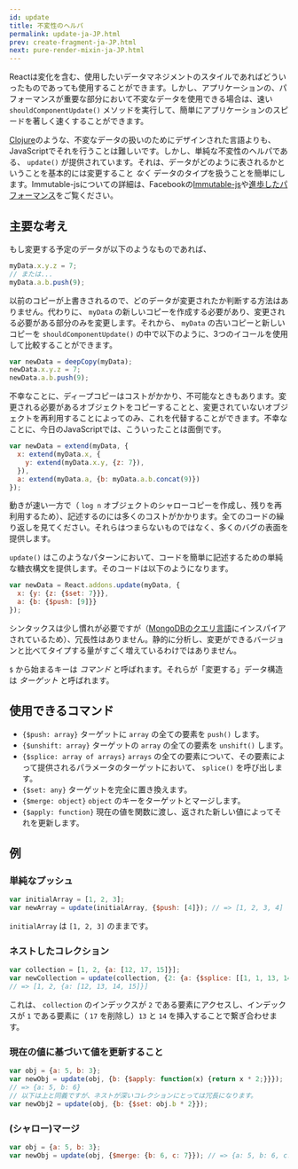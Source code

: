 ```yaml
---
id: update
title: 不変性のヘルパ
permalink: update-ja-JP.html
prev: create-fragment-ja-JP.html
next: pure-render-mixin-ja-JP.html
---
```


Reactは変化を含む、使用したいデータマネジメントのスタイルであればどういったものであっても使用することができます。しかし、アプリケーションの、パフォーマンスが重要な部分において不変なデータを使用できる場合は、速い `shouldComponentUpdate()` メソッドを実行して、簡単にアプリケーションのスピードを著しく速くすることができます。

[Clojure](http://clojure.org/)のような、不変なデータの扱いのためにデザインされた言語よりも、JavaScriptでそれを行うことは難しいです。しかし、単純な不変性のヘルパである、 `update()` が提供されています。それは、データがどのように表されるかということを基本的には変更すること *なく* データのタイプを扱うことを簡単にします。Immutable-jsについての詳細は、Facebookの[Immutable-js](https://facebook.github.io/immutable-js/docs/#/)や[進歩したパフォーマンス](/react/docs/advanced-performance.html)をご覧ください。

## 主要な考え

もし変更する予定のデータが以下のようなものであれば、

```js
myData.x.y.z = 7;
// または...
myData.a.b.push(9);
```

以前のコピーが上書きされるので、どのデータが変更されたか判断する方法はありません。代わりに、 `myData` の新しいコピーを作成する必要があり、変更される必要がある部分のみを変更します。それから、 `myData` の古いコピーと新しいコピーを `shouldComponentUpdate()` の中で以下のように、3つのイコールを使用して比較することができます。

```js
var newData = deepCopy(myData);
newData.x.y.z = 7;
newData.a.b.push(9);
```

不幸なことに、ディープコピーはコストがかかり、不可能なときもあります。変更される必要があるオブジェクトをコピーすることと、変更されていないオブジェクトを再利用することによってのみ、これを代替することができます。不幸なことに、今日のJavaScriptでは、こういったことは面倒です。

```js
var newData = extend(myData, {
  x: extend(myData.x, {
    y: extend(myData.x.y, {z: 7}),
  }),
  a: extend(myData.a, {b: myData.a.b.concat(9)})
});
```

動きが速い一方で（ `log n` オブジェクトのシャローコピーを作成し、残りを再利用するため）、記述するのには多くのコストがかかります。全てのコードの繰り返しを見てください。それらはつまらないものではなく、多くのバグの表面を提供します。

`update()` はこのようなパターンにおいて、コードを簡単に記述するための単純な糖衣構文を提供します。そのコードは以下のようになります。

```js
var newData = React.addons.update(myData, {
  x: {y: {z: {$set: 7}}},
  a: {b: {$push: [9]}}
});
```

シンタックスは少し慣れが必要ですが（[MongoDBのクエリ言語](http://docs.mongodb.org/manual/core/crud-introduction/#query)にインスパイアされているため）、冗長性はありません。静的に分析し、変更ができるバージョンと比べてタイプする量がすごく増えているわけではありません。

`$` から始まるキーは *コマンド* と呼ばれます。それらが「変更する」データ構造は *ターゲット* と呼ばれます。

## 使用できるコマンド

  * `{$push: array}` ターゲットに `array` の全ての要素を `push()` します。
  * `{$unshift: array}` ターゲットの `array` の全ての要素を `unshift()` します。
  * `{$splice: array of arrays}` `arrays` の全ての要素について、その要素によって提供されるパラメータのターゲットにおいて、 `splice()` を呼び出します。
  * `{$set: any}` ターゲットを完全に置き換えます。
  * `{$merge: object}` `object` のキーをターゲットとマージします。
  * `{$apply: function}` 現在の値を関数に渡し、返された新しい値によってそれを更新します。

## 例

### 単純なプッシュ

```js
var initialArray = [1, 2, 3];
var newArray = update(initialArray, {$push: [4]}); // => [1, 2, 3, 4]
```
`initialArray` は `[1, 2, 3]` のままです。

### ネストしたコレクション

```js
var collection = [1, 2, {a: [12, 17, 15]}];
var newCollection = update(collection, {2: {a: {$splice: [[1, 1, 13, 14]]}}});
// => [1, 2, {a: [12, 13, 14, 15]}]
```

これは、 `collection` のインデックスが `2` である要素にアクセスし、インデックスが `1` である要素に（ `17` を削除し）`13` と `14` を挿入することで繋ぎ合わせます。

### 現在の値に基づいて値を更新すること

```js
var obj = {a: 5, b: 3};
var newObj = update(obj, {b: {$apply: function(x) {return x * 2;}}});
// => {a: 5, b: 6}
// 以下は上と同義ですが、ネストが深いコレクションにとっては冗長になります。
var newObj2 = update(obj, {b: {$set: obj.b * 2}});
```

### (シャロー)マージ

```js
var obj = {a: 5, b: 3};
var newObj = update(obj, {$merge: {b: 6, c: 7}}); // => {a: 5, b: 6, c: 7}
```
